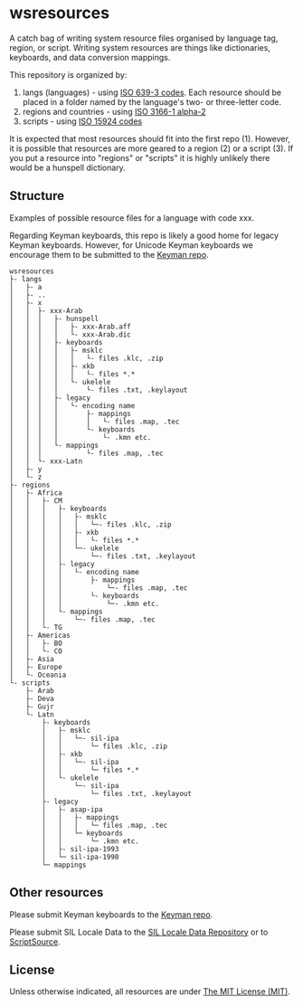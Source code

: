 # wsresources

A catch bag of writing system resource files organised by language tag, region, or script. Writing system resources are things like dictionaries, keyboards, and data conversion mappings.

This repository is organized by:
1) langs (languages) - using [ISO 639-3 codes](http://www-01.sil.org/iso639-3/codes.asp). Each resource should be placed in a folder named by the language's two- or three-letter code.
2) regions and countries - using [ISO 3166-1 alpha-2](https://www.iso.org/obp/ui/#search/code/)
3) scripts - using [ISO 15924 codes](http://www.unicode.org/iso15924/codelists.html)

It is expected that most resources should fit into the first repo (1). However, it is 
possible that resources are more geared to a region (2) or a script (3). If you put a
resource into "regions" or "scripts" it is highly unlikely there would be a hunspell dictionary.

## Structure

Examples of possible resource files for a language with code xxx. 

Regarding Keyman keyboards, this repo is likely a good home for legacy Keyman keyboards. However, for Unicode Keyman keyboards we encourage them to be submitted to the [Keyman repo](https://github.com/keymanapp/keyboards).

```
wsresources
├- langs
│   ├- a
│   ├- ..
│   ├- x
│   │  ├- xxx-Arab
│   │  │   ├- hunspell
│   │  │   │   ├- xxx-Arab.aff
│   │  │   │   └- xxx-Arab.dic
│   │  │   ├- keyboards
│   │  │   │   ├- msklc
│   │  │   │   │   └- files .klc, .zip
│   │  │   │   ├- xkb
│   │  │   │   │   └- files *.*
│   │  │   │   └- ukelele
│   │  │   │       └- files .txt, .keylayout
│   │  │   ├- legacy
│   │  │   │   └- encoding name
│   │  │   │       ├- mappings
│   │  │   │       │   └- files .map, .tec
│   │  │   │       └- keyboards
│   │  │   │           └- .kmn etc.
│   │  │   └- mappings
│   │  │           └- files .map, .tec
│   │  └- xxx-Latn
│   ├- y
│   └- z
├- regions
│   ├- Africa
│   │   ├- CM
│   │   │   ├- keyboards
│   │   │   │   ├- msklc
│   │   │   │   │   └─- files .klc, .zip
│   │   │   │   ├- xkb
│   │   │   │   │   └- files *.*
│   │   │   │   └─- ukelele
│   │   │   │       └─- files .txt, .keylayout
│   │   │   ├- legacy
│   │   │   │   └- encoding name
│   │   │   │       ├- mappings
│   │   │   │           └─- files .map, .tec
│   │   │   │       └- keyboards
│   │   │   │           └─- .kmn etc.
│   │   │   └- mappings
│   │   │       └─- files .map, .tec
│   │   └- TG
│   ├- Americas
│   │   ├- BO
│   │   └- CO
│   ├- Asia
│   ├- Europe
│   └- Oceania
└- scripts
    ├- Arab
    ├- Deva
    ├- Gujr
    └- Latn
        ├- keyboards
        │   ├- msklc
        │   │   └─- sil-ipa
        │   │       └─ files .klc, .zip
        │   ├- xkb
        │   │   └─- sil-ipa
        │   │       └─ files *.*
        │   └- ukelele
        │       └─- sil-ipa
        │           └─ files .txt, .keylayout
        ├- legacy
        │   ├- asap-ipa
        │   │   ├- mappings
        │   │   │   └─ files .map, .tec
        │   │   └─ keyboards
        │   │       └─ .kmn etc.
        │   ├- sil-ipa-1993
        │   └─ sil-ipa-1990
        └─ mappings
```

## Other resources

Please submit Keyman keyboards to the [Keyman repo](https://github.com/keymanapp/keyboards).

Please submit SIL Locale Data to the [SIL Locale Data Repository](https://github.com/silnrsi/sldr) or to [ScriptSource](https://scriptsource.org).

## License

Unless otherwise indicated, all resources are under [The MIT License (MIT)](LICENSE).
